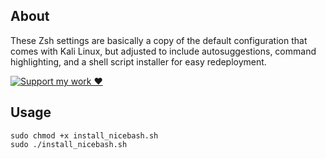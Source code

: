 ## About

These Zsh settings are basically a copy of the default configuration that comes with Kali Linux, but adjusted to include autosuggestions, command highlighting, and a shell script installer for easy redeployment.

[![Support my work ❤️](https://img.shields.io/badge/Support%20my%20work%20❤️-orange?style=for-the-badge&logo=patreon&logoColor=white)](https://www.patreon.com/c/orobocigano)


## Usage

```
sudo chmod +x install_nicebash.sh
sudo ./install_nicebash.sh
```